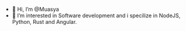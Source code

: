 - 👋 Hi, I’m @Muasya
- 👀 I’m interested in Software development and i specilize in NodeJS, Python, Rust and Angular.

<!---
Muasya/Muasya is a ✨ special ✨ repository because its `README.md` (this file) appears on your GitHub profile.
You can click the Preview link to take a look at your changes.
--->
